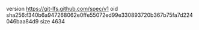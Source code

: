 version https://git-lfs.github.com/spec/v1
oid sha256:f340b6a947268062e0ffe55072ed99e330893720b367b75fa7d224046baa84d9
size 4634
